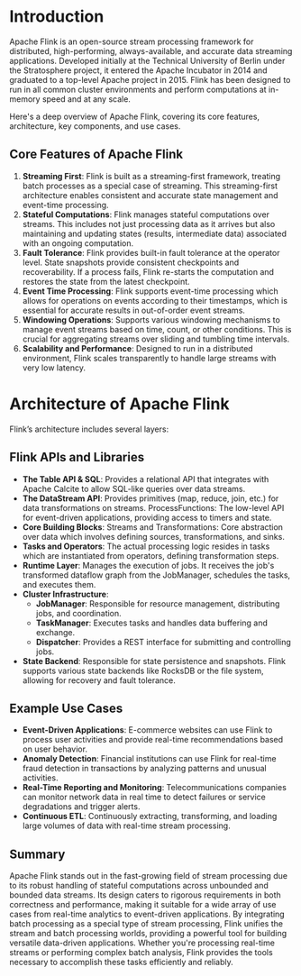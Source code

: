 # Introduction

Apache Flink is an open-source stream processing framework for distributed, high-performing, always-available, and accurate data streaming applications. Developed initially at the Technical University of Berlin under the Stratosphere project, it entered the Apache Incubator in 2014 and graduated to a top-level Apache project in 2015. Flink has been designed to run in all common cluster environments and perform computations at in-memory speed and at any scale.

Here's a deep overview of Apache Flink, covering its core features, architecture, key components, and use cases.

## Core Features of Apache Flink

1. **Streaming First**: Flink is built as a streaming-first framework, treating batch processes as a special case of streaming. This streaming-first architecture enables consistent and accurate state management and event-time processing.
2. **Stateful Computations**: Flink manages stateful computations over streams. This includes not just processing data as it arrives but also maintaining and updating states (results, intermediate data) associated with an ongoing computation.
3. **Fault Tolerance**: Flink provides built-in fault tolerance at the operator level. State snapshots provide consistent checkpoints and recoverability. If a process fails, Flink re-starts the computation and restores the state from the latest checkpoint.
4. **Event Time Processing**: Flink supports event-time processing which allows for operations on events according to their timestamps, which is essential for accurate results in out-of-order event streams.
5. **Windowing Operations**: Supports various windowing mechanisms to manage event streams based on time, count, or other conditions. This is crucial for aggregating streams over sliding and tumbling time intervals.
6. **Scalability and Performance**: Designed to run in a distributed environment, Flink scales transparently to handle large streams with very low latency.

# Architecture of Apache Flink

Flink’s architecture includes several layers:

## Flink APIs and Libraries
- **The Table API & SQL**: Provides a relational API that integrates with Apache Calcite to allow SQL-like queries over data streams.
- **The DataStream API**: Provides primitives (map, reduce, join, etc.) for data transformations on streams.
ProcessFunctions: The low-level API for event-driven applications, providing access to timers and state.
- **Core Building Blocks**:
Streams and Transformations: Core abstraction over data which involves defining sources, transformations, and sinks.
- **Tasks and Operators**: The actual processing logic resides in tasks which are instantiated from operators, defining transformation steps.
- **Runtime Layer**:
Manages the execution of jobs. It receives the job's transformed dataflow graph from the JobManager, schedules the tasks, and executes them.
- **Cluster Infrastructure**:
   - **JobManager**: Responsible for resource management, distributing jobs, and coordination.
   - **TaskManager**: Executes tasks and handles data buffering and exchange.
   - **Dispatcher**: Provides a REST interface for submitting and controlling jobs.
- **State Backend**:
Responsible for state persistence and snapshots. Flink supports various state backends like RocksDB or the file system, allowing for recovery and fault tolerance.

## Example Use Cases

- **Event-Driven Applications**: E-commerce websites can use Flink to process user activities and provide real-time recommendations based on user behavior.
- **Anomaly Detection**: Financial institutions can use Flink for real-time fraud detection in transactions by analyzing patterns and unusual activities.
- **Real-Time Reporting and Monitoring**: Telecommunications companies can monitor network data in real time to detect failures or service degradations and trigger alerts.
- **Continuous ETL**: Continuously extracting, transforming, and loading large volumes of data with real-time stream processing.

## Summary

Apache Flink stands out in the fast-growing field of stream processing due to its robust handling of stateful computations across unbounded and bounded data streams. Its design caters to rigorous requirements in both correctness and performance, making it suitable for a wide array of use cases from real-time analytics to event-driven applications. By integrating batch processing as a special type of stream processing, Flink unifies the stream and batch processing worlds, providing a powerful tool for building versatile data-driven applications. Whether you're processing real-time streams or performing complex batch analysis, Flink provides the tools necessary to accomplish these tasks efficiently and reliably.